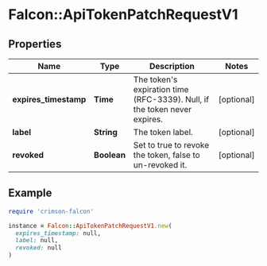 # Falcon::ApiTokenPatchRequestV1

## Properties

| Name | Type | Description | Notes |
| ---- | ---- | ----------- | ----- |
| **expires_timestamp** | **Time** | The token&#39;s expiration time (RFC-3339). Null, if the token never expires. | [optional] |
| **label** | **String** | The token label. | [optional] |
| **revoked** | **Boolean** | Set to true to revoke the token, false to un-revoked it. | [optional] |

## Example

```ruby
require 'crimson-falcon'

instance = Falcon::ApiTokenPatchRequestV1.new(
  expires_timestamp: null,
  label: null,
  revoked: null
)
```

